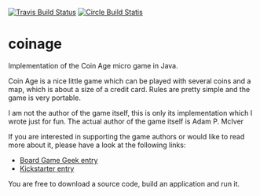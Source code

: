 [![Travis Build Status](https://travis-ci.org/navpil/coinage.svg)](https://travis-ci.org/navpil/coinage)
[![Circle Build Statis](https://circleci.com/gh/navpil/coinage.png?circle-token=cd618fafb380f450e6ea7969a93288a778070fe9)](https://circleci.com/gh/navpil/coinage)

# coinage

Implementation of the Coin Age micro game in Java.

Coin Age is a nice little game which can be played with several coins and a map, which is about a size of a credit card. 
Rules are pretty simple and the game is very portable.

I am not the author of the game itself, this is only its implementation which I wrote just for fun.
The actual author of the game itself is Adam P. McIver

If you are interested in supporting the game authors or would like to read more about it, please have a look at the following links:
 + [Board Game Geek entry](https://boardgamegeek.com/boardgame/146130/coin-age)
 + [Kickstarter entry](https://www.kickstarter.com/projects/michaelmindes/coin-age-a-pay-what-you-want-area-control-microgam)

You are free to download a source code, build an application and run it.
